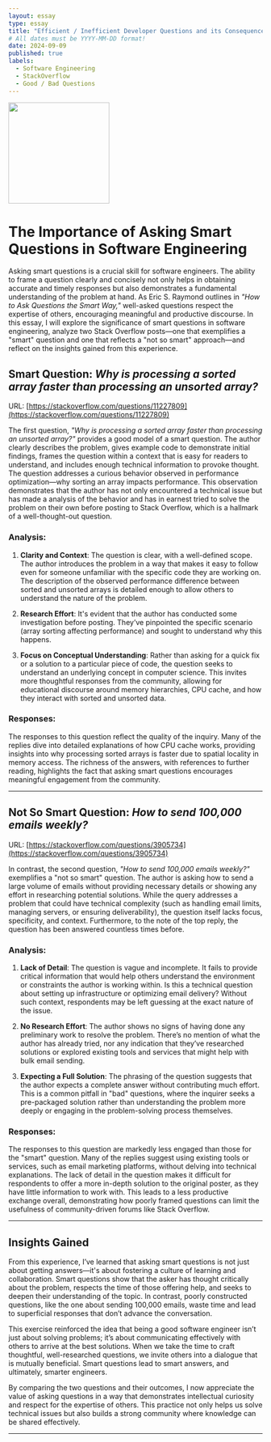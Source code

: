 ```yaml
---
layout: essay
type: essay
title: "Efficient / Inefficient Developer Questions and its Consequences"
# All dates must be YYYY-MM-DD format!
date: 2024-09-09
published: true
labels:
  - Software Engineering
  - StackOverflow
  - Good / Bad Questions
---
```


<img width="200px" class="rounded float-start pe-4" src="https://static-00.iconduck.com/assets.00/stack-overflow-icon-2048x2048-7ohycn5z.png">

# The Importance of Asking Smart Questions in Software Engineering

Asking smart questions is a crucial skill for software engineers. The ability to frame a question clearly and concisely not only helps in obtaining accurate and timely responses but also demonstrates a fundamental understanding of the problem at hand. As Eric S. Raymond outlines in *"How to Ask Questions the Smart Way,"* well-asked questions respect the expertise of others, encouraging meaningful and productive discourse. In this essay, I will explore the significance of smart questions in software engineering, analyze two Stack Overflow posts—one that exemplifies a "smart" question and one that reflects a "not so smart" approach—and reflect on the insights gained from this experience.

## Smart Question: *Why is processing a sorted array faster than processing an unsorted array?*
URL: [https://stackoverflow.com/questions/11227809](https://stackoverflow.com/questions/11227809)

The first question, *"Why is processing a sorted array faster than processing an unsorted array?"* provides a good model of a smart question. The author clearly describes the problem, gives example code to demonstrate initial findings, frames the question within a context that is easy for readers to understand, and includes enough technical information to provoke thought. The question addresses a curious behavior observed in performance optimization—why sorting an array impacts performance. This observation demonstrates that the author has not only encountered a technical issue but has made a analysis of the behavior and has in earnest tried to solve the problem on their own before posting to Stack Overflow, which is a hallmark of a well-thought-out question.

### Analysis:
1. **Clarity and Context**: The question is clear, with a well-defined scope. The author introduces the problem in a way that makes it easy to follow even for someone unfamiliar with the specific code they are working on. The description of the observed performance difference between sorted and unsorted arrays is detailed enough to allow others to understand the nature of the problem.
   
2. **Research Effort**: It's evident that the author has conducted some investigation before posting. They’ve pinpointed the specific scenario (array sorting affecting performance) and sought to understand why this happens.

3. **Focus on Conceptual Understanding**: Rather than asking for a quick fix or a solution to a particular piece of code, the question seeks to understand an underlying concept in computer science. This invites more thoughtful responses from the community, allowing for educational discourse around memory hierarchies, CPU cache, and how they interact with sorted and unsorted data.

### Responses:
The responses to this question reflect the quality of the inquiry. Many of the replies dive into detailed explanations of how CPU cache works, providing insights into why processing sorted arrays is faster due to spatial locality in memory access. The richness of the answers, with references to further reading, highlights the fact that asking smart questions encourages meaningful engagement from the community.

---

## Not So Smart Question: *How to send 100,000 emails weekly?*
URL: [https://stackoverflow.com/questions/3905734](https://stackoverflow.com/questions/3905734)

In contrast, the second question, *"How to send 100,000 emails weekly?"* exemplifies a "not so smart" question. The author is asking how to send a large volume of emails without providing necessary details or showing any effort in researching potential solutions. While the query addresses a problem that could have technical complexity (such as handling email limits, managing servers, or ensuring deliverability), the question itself lacks focus, specificity, and context. Furthermore, to the note of the top reply, the question has been answered countless times before.

### Analysis:
1. **Lack of Detail**: The question is vague and incomplete. It fails to provide critical information that would help others understand the environment or constraints the author is working within. Is this a technical question about setting up infrastructure or optimizing email delivery? Without such context, respondents may be left guessing at the exact nature of the issue.
   
2. **No Research Effort**: The author shows no signs of having done any preliminary work to resolve the problem. There’s no mention of what the author has already tried, nor any indication that they’ve researched solutions or explored existing tools and services that might help with bulk email sending.

3. **Expecting a Full Solution**: The phrasing of the question suggests that the author expects a complete answer without contributing much effort. This is a common pitfall in "bad" questions, where the inquirer seeks a pre-packaged solution rather than understanding the problem more deeply or engaging in the problem-solving process themselves.

### Responses:
The responses to this question are markedly less engaged than those for the "smart" question. Many of the replies suggest using existing tools or services, such as email marketing platforms, without delving into technical explanations. The lack of detail in the question makes it difficult for respondents to offer a more in-depth solution to the original poster, as they have little information to work with. This leads to a less productive exchange overall, demonstrating how poorly framed questions can limit the usefulness of community-driven forums like Stack Overflow.

---

## Insights Gained

From this experience, I’ve learned that asking smart questions is not just about getting answers—it's about fostering a culture of learning and collaboration. Smart questions show that the asker has thought critically about the problem, respects the time of those offering help, and seeks to deepen their understanding of the topic. In contrast, poorly constructed questions, like the one about sending 100,000 emails, waste time and lead to superficial responses that don’t advance the conversation.

This exercise reinforced the idea that being a good software engineer isn’t just about solving problems; it’s about communicating effectively with others to arrive at the best solutions. When we take the time to craft thoughtful, well-researched questions, we invite others into a dialogue that is mutually beneficial. Smart questions lead to smart answers, and ultimately, smarter engineers.

By comparing the two questions and their outcomes, I now appreciate the value of asking questions in a way that demonstrates intellectual curiosity and respect for the expertise of others. This practice not only helps us solve technical issues but also builds a strong community where knowledge can be shared effectively.

---



